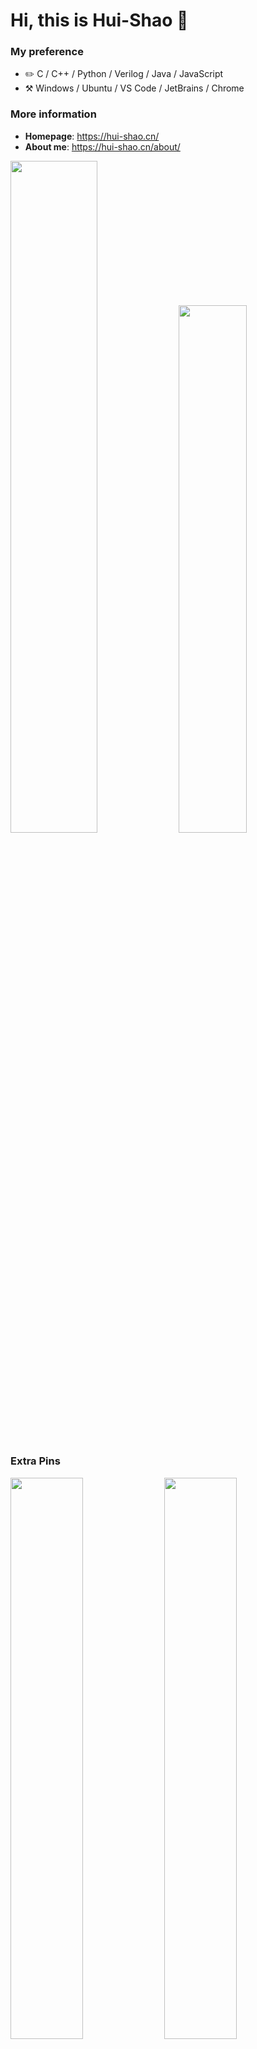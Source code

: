 # Hi, this is Hui-Shao :wave:

### My preference

- :pencil2: C / C++ / Python / Verilog / Java / JavaScript
- :hammer_and_pick: Windows / Ubuntu / VS Code / JetBrains / Chrome

### More information

- **Homepage**: <https://hui-shao.cn/>
- **About me**: <https://hui-shao.cn/about/>

<p align="left">
  <img width="52.5%" src="https://github-readme-stats-hui-shao.vercel.app/api?username=hui-shao&show_icons=true&count_private=true&include_all_commits=true&title_color=006df9&icon_color=f3437a&bg_color=32,ccffd8,9effe9,75eaff">
  <img width="46.5%" src="https://github-readme-stats-hui-shao.vercel.app/api/top-langs/?username=hui-shao&layout=compact&langs_count=6">
</p>

### Extra Pins
<p align="left">
  <img width="48%" src="https://github-readme-stats-hui-shao.vercel.app/api/pin?username=hui-shao&repo=python-webspider">
  <img width="48%" src="https://github-readme-stats-hui-shao.vercel.app/api/pin?username=hui-shao&repo=AlwaysOnNumLock">
  <img width="48%" src="https://github-readme-stats-hui-shao.vercel.app/api/pin?username=hui-shao&repo=StartMenuButtonHider">
  <img width="48%" src="https://github-readme-stats-hui-shao.vercel.app/api/pin?username=hui-shao&repo=Xshell7_Xftp7_Mod">
</p>
